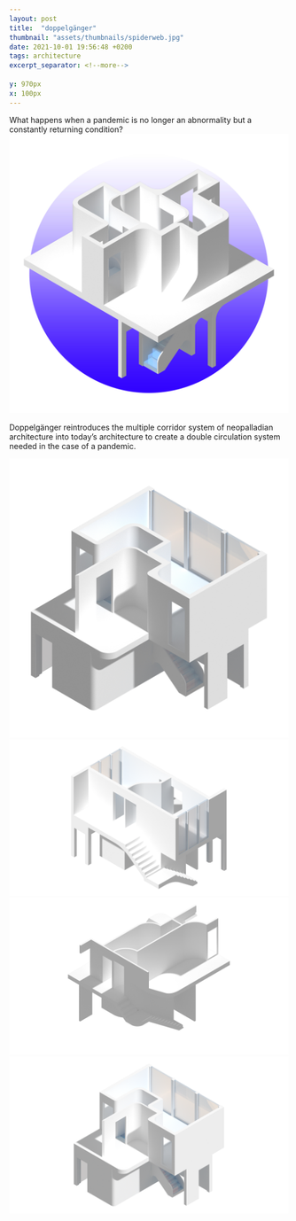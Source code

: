 ```yaml
---
layout: post
title:  "doppelgänger"
thumbnail: "assets/thumbnails/spiderweb.jpg"
date: 2021-10-01 19:56:48 +0200
tags: architecture
excerpt_separator: <!--more-->

y: 970px
x: 100px
---
```


What happens when a pandemic is no longer an abnormality but a constantly returning condition?
![doppelgänger](/assets/images/doppelgang1.jpg "doppelgänger")

Doppelgänger reintroduces the multiple corridor system of neopalladian architecture into today’s architecture to create a double circulation system needed in the case of a pandemic.

![doppelgänger](/assets/images/doppelgang2.jpg "doppelgänger")
![doppelgänger](/assets/images/doppelgang3.png "doppelgänger")
![doppelgänger](/assets/images/doppelgang4.png "doppelgänger")
![doppelgänger](/assets/images/doppelgang5.png "doppelgänger")
